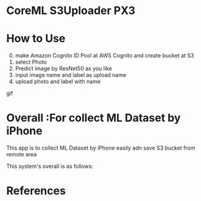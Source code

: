 # CoreML S3Uploader PX3

# How to Use

0. make Amazon Cognito ID Pool at AWS Cognito and create bucket at S3 
1. select Photo
2. Predict image by ResNet50 as you like
3. input image name and label as upload name
4. upload photo and label with name

gif



# Overall :For collect ML Dataset by iPhone

This app is to collect ML Dataset by iPhone easily adn save S3 bucket from remote area

This system's overall is as follows:




# References


